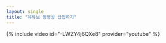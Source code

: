 ```yaml
---
layout: single
title: "유튜브 동영상 삽입하기" 
---
```


{% include video id="-LWZY4j6QXe8" provider="youtube" %}

